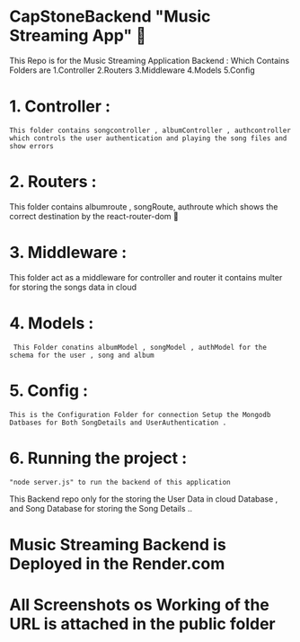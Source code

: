   # CapStoneBackend  "Music Streaming App" 🎵

This Repo is for the Music Streaming Application  Backend :
     Which Contains Folders are 1.Controller 2.Routers 3.Middleware 4.Models 5.Config 

# 1. Controller : 
    This folder contains songcontroller , albumController , authcontroller which controls the user authentication and playing the song files and show errors 
# 2. Routers : 
   This folder contains albumroute , songRoute, authroute which shows the correct destination by the react-router-dom 🎵
# 3. Middleware :
   This folder act as a middleware for controller and router it contains multer for storing the songs data in cloud
# 4. Models :
     This Folder conatins albumModel , songModel , authModel for the schema for the user , song and album 
# 5. Config : 
    This is the Configuration Folder for connection Setup the Mongodb Datbases for Both SongDetails and UserAuthentication .
# 6. Running the project :
    "node server.js" to run the backend of this application
    

This Backend repo only for the storing the User Data in cloud Database , and Song Database for storing the Song Details ..
# Music Streaming Backend is Deployed in the Render.com 

# All Screenshots os Working of the URL is attached in the public folder
    

